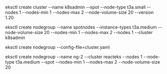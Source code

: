 eksctl create cluster --name k8sadmin --spot --node-type t3a.small --nodes 1 --nodes-min 1 --nodes-max 2 --node-volume-size 20 --version  1.20


eksctl create nodegroup --name  spotnodes --instance-types t3a.medium --node-volume-size 20 --nodes-min 1 --nodes-max 2 --nodes 1 --cluster k8sadmin

eksctl create nodegroup --config-file=cluster.yaml

eksctl create nodegroup --name ng-2 --cluster reacteks --nodes 1 --node-type t3a.medium --spot --nodes-min 1 --nodes-max 2 --node-volume-size 20